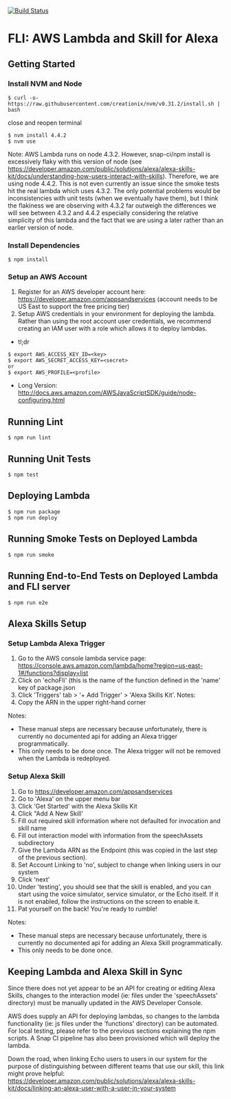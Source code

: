 [![Build Status](https://snap-ci.com/ThoughtWorksInc/echo-fli/branch/master/build_image)](https://snap-ci.com/ThoughtWorksInc/echo-fli/branch/master)

# FLI: AWS Lambda and Skill for Alexa

## Getting Started

### Install NVM and Node
```
$ curl -o- https://raw.githubusercontent.com/creationix/nvm/v0.31.2/install.sh | bash
```
close and reopen terminal

```
$ nvm install 4.4.2
$ nvm use
```
Note: AWS Lambda runs on node 4.3.2. However, snap-ci/npm install is excessively flaky with this version of node
(see https://developer.amazon.com/public/solutions/alexa/alexa-skills-kit/docs/understanding-how-users-interact-with-skills).
Therefore, we are using node 4.4.2. This is not even currently an issue since the smoke tests hit the real lambda
which uses 4.3.2. The only potential problems would be inconsistencies with unit tests (when we eventually have them),
but I think the flakiness we are observing with 4.3.2 far outweigh the differences we will see between
4.3.2 and 4.4.2 especially considering the relative simplicity of this lambda and the fact that we are using a later rather
than an earlier version of node.

### Install Dependencies
```
$ npm install
```

### Setup an AWS Account
1. Register for an AWS developer account here: https://developer.amazon.com/appsandservices
 (account needs to be US East to support the free pricing tier)  
2. Setup AWS credentials in your environment for deploying the lambda. Rather than using the root account user credentials,
we recommend creating an IAM user with a role which allows it to deploy lambdas.
  * tl;dr
```
$ export AWS_ACCESS_KEY_ID=<key>
$ export AWS_SECRET_ACCESS_KEY=<secret>
or
$ export AWS_PROFILE=<profile>
```
  * Long Version: http://docs.aws.amazon.com/AWSJavaScriptSDK/guide/node-configuring.html

## Running Lint
```
$ npm run lint
```

## Running Unit Tests
```
$ npm test
```

## Deploying Lambda
```
$ npm run package
$ npm run deploy
```

## Running Smoke Tests on Deployed Lambda
```
$ npm run smoke
```

## Running End-to-End Tests on Deployed Lambda and FLI server
```
$ npm run e2e
```

## Alexa Skills Setup

### Setup Lambda Alexa Trigger

1. Go to the AWS console lambda service page: https://console.aws.amazon.com/lambda/home?region=us-east-1#/functions?display=list
2. Click on 'echoFli' (this is the name of the function defined in the 'name' key of package.json
3. Click 'Triggers' tab > '+ Add Trigger' > 'Alexa Skills Kit'. Notes:
4. Copy the ARN in the upper right-hand corner  

Notes:
- These manual steps are necessary because unfortunately, there is currently no documented api for adding an Alexa trigger programmatically.
- This only needs to be done once. The Alexa trigger will not be removed when the Lambda is redeployed.

### Setup Alexa Skill

1. Go to https://developer.amazon.com/appsandservices  
2. Go to 'Alexa' on the upper menu bar  
3. Click 'Get Started' with the Alexa Skills Kit  
4. Click "Add A New Skill'  
5. Fill out required skill information where not defaulted for invocation and skill name  
6. Fill out interaction model with information from the speechAssets subdirectory  
7. Give the Lambda ARN as the Endpoint (this was copied in the last step of the previous section).
8. Set Account Linking to 'no', subject to change when linking users in our system  
9. Click 'next'  
10. Under 'testing', you should see that the skill is enabled, and you can start using the voice simulator, service simulator, or the Echo itself. If it is not enabled, follow the instructions on the screen to enable it.  
11. Pat yourself on the back! You're ready to rumble!  

Notes:
- These manual steps are necessary because unfortunately, there is currently no documented api for adding an Alexa Skill programmatically.
- This only needs to be done once.

## Keeping Lambda and Alexa Skill in Sync

Since there does not yet appear to be an API for creating or editing Alexa Skills, changes to the interaction model (ie: files under the 'speechAssets' directory) must be manually updated in the AWS Developer Console.

AWS does supply an API for deploying lambdas, so changes to the lambda functionality (ie: js files under the 'functions' directory) can be automated. For local testing, please refer to the previous sections explaining the npm scripts. A Snap CI pipeline has also been provisioned which will deploy the lambda.

Down the road, when linking Echo users to users in our system for the purpose of distinguishing between different teams that use our skill, this link might prove helpful: https://developer.amazon.com/public/solutions/alexa/alexa-skills-kit/docs/linking-an-alexa-user-with-a-user-in-your-system

